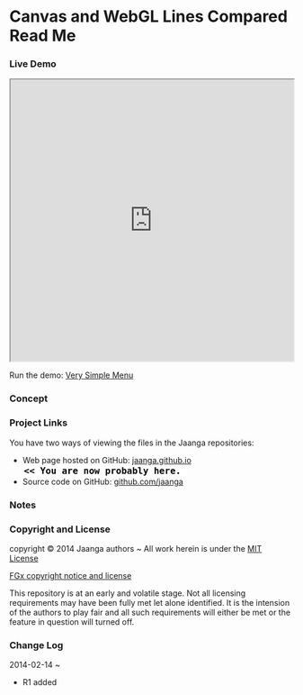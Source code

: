 Canvas and WebGL Lines Compared Read Me
=======================================

### Live Demo
<iframe src="http://jaanga.github.io/blode/canvas-webgl-lines-compared/r1/canvas-webgl-lines-compared.html" width=100% height=500px class='overview' >
There is an `iframe` here. It is not visible when viewed on github.com/jaanga. To view, please go to jaanga.github.io. See 'Project Links' just below.
</iframe>

Run the demo: [ Very Simple Menu]( http://jaanga.github.io/blode/very-simple-menu/r1/index.html )

### Concept


### Project Links

You have two ways of viewing the files in the Jaanga repositories:  

* Web page hosted on GitHub: [jaanga.github.io]( http://jaanga.github.io/blode/very-simple-menu "view the files as apps." )  <input value="<< You are now probably here." size=28 style="font:bold 12pt monospace;border-width:0;" >  
* Source code on GitHub: [github.com/jaanga]( https://github.com/jaanga/blode/tree/gh-pages/very-simple-menu "View the files as source code." )  <scan style=display:none ><< You are now probably here.</scan>

### Notes


### Copyright and License
copyright &copy; 2014 Jaanga authors ~ All work herein is under the [MIT License](http://jaanga.github.io/libs/jaanga-copyright-and-mit-license.md)

[FGx copyright notice and license]( https://github.com/fgx/fgx.github.io/blob/master/fgx-copyright-notice-and-license.md )

This repository is at an early and volatile stage. Not all licensing requirements may have been fully met let alone identified. It is the intension of the authors to play fair and all such requirements will either be met or the feature in question will turned off.

### Change Log

2014-02-14 ~ 

* R1 added
